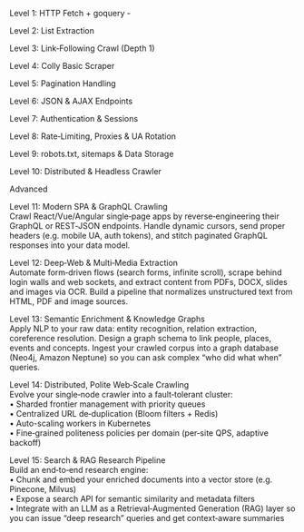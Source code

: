 Level 1: HTTP Fetch + goquery -

Level 2: List Extraction 

Level 3: Link‑Following Crawl (Depth 1)

Level 4: Colly Basic Scraper 

Level 5: Pagination Handling 

Level 6: JSON & AJAX Endpoints 

Level 7: Authentication & Sessions 

Level 8: Rate‑Limiting, Proxies & UA Rotation 

Level 9: robots.txt, sitemaps & Data Storage 

Level 10: Distributed & Headless Crawler 

Advanced

Level 11: Modern SPA & GraphQL Crawling  
Crawl React/Vue/Angular single‑page apps by reverse‑engineering their GraphQL or REST‑JSON endpoints. Handle dynamic cursors, send proper headers (e.g. mobile UA, auth tokens), and stitch paginated GraphQL responses into your data model.

Level 12: Deep‑Web & Multi‑Media Extraction  
Automate form‑driven flows (search forms, infinite scroll), scrape behind login walls and web sockets, and extract content from PDFs, DOCX, slides and images via OCR. Build a pipeline that normalizes unstructured text from HTML, PDF and image sources.

Level 13: Semantic Enrichment & Knowledge Graphs  
Apply NLP to your raw data: entity recognition, relation extraction, coreference resolution. Design a graph schema to link people, places, events and concepts. Ingest your crawled corpus into a graph database (Neo4j, Amazon Neptune) so you can ask complex “who did what when” queries.

Level 14: Distributed, Polite Web‑Scale Crawling  
Evolve your single‑node crawler into a fault‑tolerant cluster:  
• Sharded frontier management with priority queues  
• Centralized URL de‑duplication (Bloom filters + Redis)  
• Auto-scaling workers in Kubernetes  
• Fine‑grained politeness policies per domain (per‑site QPS, adaptive backoff)

Level 15: Search & RAG Research Pipeline  
Build an end‑to‑end research engine:  
• Chunk and embed your enriched documents into a vector store (e.g. Pinecone, Milvus)  
• Expose a search API for semantic similarity and metadata filters  
• Integrate with an LLM as a Retrieval‑Augmented Generation (RAG) layer so you can issue “deep research” queries and get context‑aware summaries

